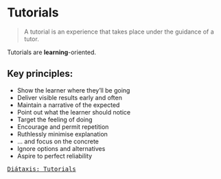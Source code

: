 # Tutorials

> A tutorial is an experience that takes place under the guidance of a tutor.

Tutorials are **learning**-oriented.

## Key principles:

- Show the learner where they’ll be going
- Deliver visible results early and often
- Maintain a narrative of the expected
- Point out what the learner should notice
- Target the feeling of doing
- Encourage and permit repetition
- Ruthlessly minimise explanation
- … and focus on the concrete
- Ignore options and alternatives
- Aspire to perfect reliability

<kbd><a href="https://diataxis.fr/tutorials/">Diátaxis: Tutorials</a></kbd>
